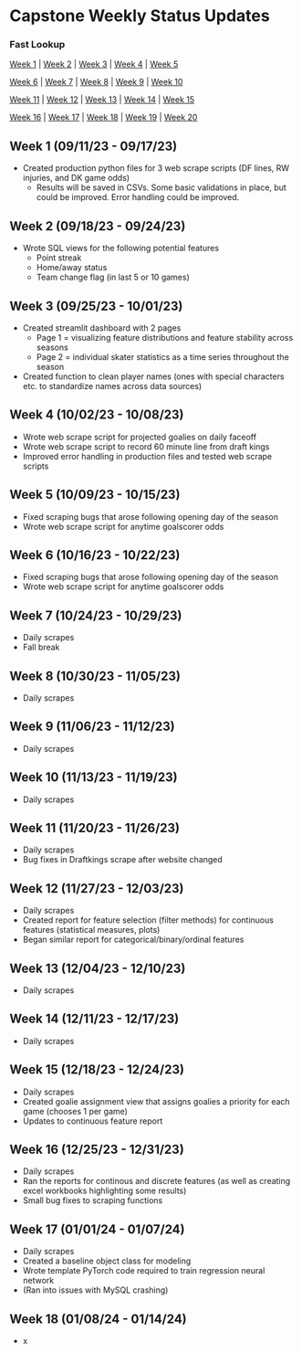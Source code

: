 # Capstone Weekly Status Updates
### Fast Lookup
[Week 1](#week-1) | [Week 2](#week-2) | [Week 3](#week-3) | [Week 4](#week-4) | [Week 5](#week-5)

[Week 6](#week-6) | [Week 7](#week-7) | [Week 8](#week-8) | [Week 9](#week-9) | [Week 10](#week-10) 

[Week 11](#week-11) | [Week 12](#week-12) | [Week 13](#week-13) | [Week 14](#week-14) | [Week 15](#week-15) 

[Week 16](#week-16) | [Week 17](#week-17) | [Week 18](#week-18) | [Week 19](#week-19) | [Week 20](#week-20) 

## Week 1 (09/11/23 - 09/17/23) <a name="week-1"></a>
* Created production python files for 3 web scrape scripts (DF lines, RW injuries, and DK game odds)
   - Results will be saved in CSVs. Some basic validations in place, but could be improved. Error handling could be improved.

## Week 2 (09/18/23 - 09/24/23) <a name="week-2"></a>
* Wrote SQL views for the following potential features
   - Point streak
   - Home/away status
   - Team change flag (in last 5 or 10 games)
 
## Week 3 (09/25/23 - 10/01/23) <a name="week-3"></a>
* Created streamlit dashboard with 2 pages 
   - Page 1 = visualizing feature distributions and feature stability across seasons
   - Page 2 = individual skater statistics as a time series throughout the season
* Created function to clean player names (ones with special characters etc. to standardize names across data sources)

## Week 4 (10/02/23 - 10/08/23) <a name="week-4"></a>
* Wrote web scrape script for projected goalies on daily faceoff
* Wrote web scrape script to record 60 minute line from draft kings
* Improved error handling in production files and tested web scrape scripts

## Week 5 (10/09/23 - 10/15/23) <a name="week-5"></a>
* Fixed scraping bugs that arose following opening day of the season
* Wrote web scrape script for anytime goalscorer odds

## Week 6 (10/16/23 - 10/22/23) <a name="week-6"></a>
* Fixed scraping bugs that arose following opening day of the season
* Wrote web scrape script for anytime goalscorer odds

## Week 7 (10/24/23 - 10/29/23) <a name="week-7"></a>
* Daily scrapes
* Fall break

## Week 8 (10/30/23 - 11/05/23) <a name="week-8"></a>
* Daily scrapes

## Week 9 (11/06/23 - 11/12/23) <a name="week-9"></a>
* Daily scrapes

## Week 10 (11/13/23 - 11/19/23) <a name="week-10"></a>
* Daily scrapes

## Week 11 (11/20/23 - 11/26/23) <a name="week-11"></a>
* Daily scrapes
* Bug fixes in Draftkings scrape after website changed

## Week 12 (11/27/23 - 12/03/23) <a name="week-12"></a>
* Daily scrapes
* Created report for feature selection (filter methods) for continuous features (statistical measures, plots)
* Began similar report for categorical/binary/ordinal features

## Week 13 (12/04/23 - 12/10/23) <a name="week-13"></a>
* Daily scrapes

## Week 14 (12/11/23 - 12/17/23) <a name="week-14"></a>
* Daily scrapes

## Week 15 (12/18/23 - 12/24/23) <a name="week-15"></a>
* Daily scrapes
* Created goalie assignment view that assigns goalies a priority for each game (chooses 1 per game)
* Updates to continuous feature report

## Week 16 (12/25/23 - 12/31/23) <a name="week-16"></a>
* Daily scrapes
* Ran the reports for continous and discrete features (as well as creating excel workbooks highlighting some results)
* Small bug fixes to scraping functions

## Week 17 (01/01/24 - 01/07/24) <a name="week-17"></a>
* Daily scrapes
* Created a baseline object class for modeling
* Wrote template PyTorch code required to train regression neural network
* (Ran into issues with MySQL crashing)

## Week 18 (01/08/24 - 01/14/24) <a name="week-18"></a>
* x


